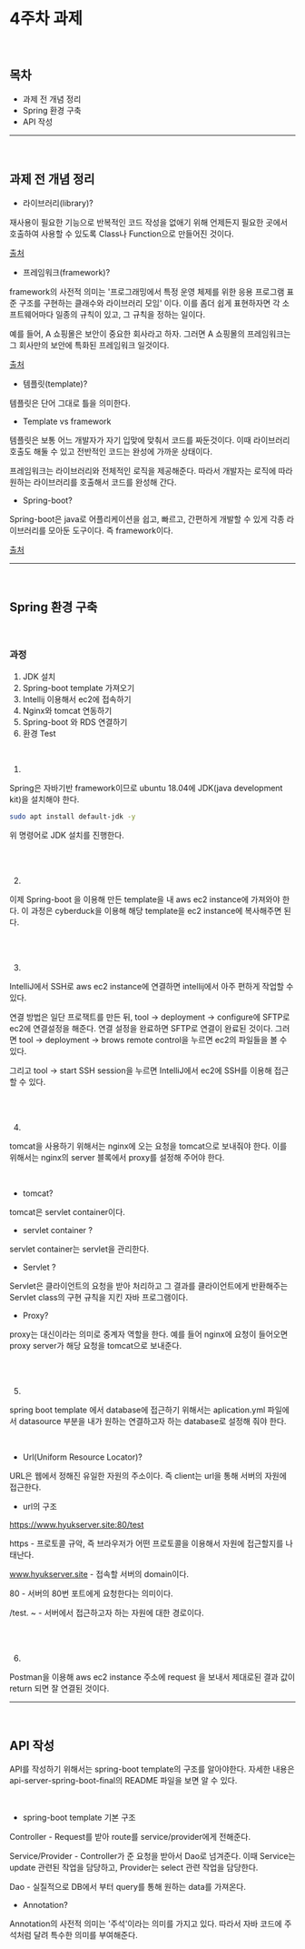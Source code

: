 

# 4주차 과제

<br/>

## 목차

- 과제 전 개념 정리
- Spring 환경 구축
- API 작성

<hr/>

<br/>

## 과제 전 개념 정리

- 라이브러리(library)?

재사용이 필요한 기능으로 반복적인 코드 작성을 없애기 위해 언제든지 필요한 곳에서 호출하여 사용할 수 있도록 Class나 Function으로 만들어진 것이다. 

[출처](https://blog.gaerae.com/2016/11/what-is-library-and-framework-and-architecture-and-platform.html)

- 프레임워크(framework)?

framework의 사전적 의미는 '프로그래밍에서 특정 운영 체제를 위한 응용 프로그램 표준 구조를 구현하는 클래수와 라이브러리 모임' 이다. 이를 좀더 쉽게 표현하자면 각 소프트웨어마다 일종의 규칙이 있고, 그 규칙을 정하는 일이다. 

예를 들어, A 쇼핑몰은 보안이 중요한 회사라고 하자. 그러면 A 쇼핑몰의 프레임워크는 그 회사만의 보안에 특화된 프레임워크 일것이다. 

[출처](https://www.castingn.com/sourcing/kkultip_detail/110)

- 템플릿(template)?

템플릿은 단어 그대로 틀을 의미한다. 

- Template vs framework

템플릿은 보통 어느 개발자가 자기 입맞에 맞춰서 코드를 짜둔것이다. 이때 라이브러리 호출도 해둘 수 있고 전반적인 코드는 완성에 가까운 상태이다.

프레임워크는 라이브러리와 전체적인 로직을 제공해준다. 따라서 개발자는 로직에 따라 원하는 라이브러리를 호출해서 코드를 완성해 간다. 

- Spring-boot?

Spring-boot은 java로 어플리케이션을 쉽고, 빠르고, 간편하게 개발할 수 있게 각종 라이브러리를 모아둔 도구이다. 즉 framework이다. 

[출처](https://abc1211.tistory.com/639)

<hr/>

<br/>

## Spring 환경 구축

<br/>

### 과정

1. JDK 설치
2. Spring-boot template 가져오기
3. Intellij 이용해서 ec2에 접속하기
4. Nginx와 tomcat 연동하기
5. Spring-boot 와 RDS 연결하기 
6. 환경 Test 

<br/>

1.

Spring은 자바기반 framework이므로 ubuntu 18.04에 JDK(java development kit)을 설치해야 한다. 

```bash
sudo apt install default-jdk -y
```

위 명령어로 JDK 설치를 진행한다. 

<br/>

<br/>

2.

이제 Spring-boot 을 이용해 만든 template을 내 aws ec2 instance에 가져와야 한다. 이 과정은 cyberduck을 이용해 해당 template을 ec2 instance에 복사해주면 된다. 

<br/>

<br/>

3.

IntelliJ에서 SSH로 aws ec2 instance에 연결하면 intellij에서 아주 편하게 작업할 수 있다. 

연결 방법은 일단 프로잭트를 만든 뒤, tool -> deployment -> configure에 SFTP로 ec2에 연결설정을 해준다. 연결 설정을 완료하면 SFTP로 연결이 완료된 것이다. 그러면 tool -> deployment -> brows remote control을 누르면 ec2의 파일들을 볼 수 있다. 

그리고 tool -> start SSH session을 누르면 IntelliJ에서 ec2에 SSH를 이용해 접근할 수 있다. 

<br/>

<br/>

4.

tomcat을 사용하기 위해서는 nginx에 오는 요청을 tomcat으로 보내줘야 한다. 이를 위해서는 nginx의 server 블록에서 proxy를 설정해 주어야 한다. 

<br/>

- tomcat?

tomcat은 servlet container이다. 

- servlet container ?

servlet container는 servlet을 관리한다.

- Servlet ?

Servlet은 클라이언트의 요청을 받아 처리하고 그 결과를 클라이언트에게 반환해주는 Servlet class의 구현 규칙을 지킨 자바 프로그램이다.  

- Proxy?

proxy는 대신이라는 의미로 중계자 역할을 한다. 예를 들어 nginx에 요청이 들어오면 proxy server가 해당 요청을 tomcat으로 보내준다. 

<br/>

<br/>

5.

spring boot template 에서 database에 접근하기 위해서는 aplication.yml 파일에서 datasource 부분을 내가 원하는 연결하고자 하는 database로 설정해 줘야 한다. 

<br/>

- Url(Uniform Resource Locator)?

URL은 웹에서 정해진 유일한 자원의 주소이다. 즉 client는 url을 통해 서버의 자원에 접근한다. 

- url의 구조

https://www.hyukserver.site:80/test

https - 프로토콜 규악, 즉 브라우저가 어떤 프로토콜을 이용해서 자원에 접근할지를 나태난다.

www.hyukserver.site - 접속할 서버의 domain이다. 

80 - 서버의 80번 포트에게 요청한다는 의미이다. 

/test. ~ - 서버에서 접근하고자 하는 자원에 대한 경로이다. 

<br/>

<br/>

6.

Postman을 이용해 aws ec2 instance 주소에 request 을 보내서 제대로된 결과 값이 return 되면 잘 연결된 것이다. 

<hr/>

<br/>

## API 작성

API를 작성하기 위해서는 spring-boot template의 구조를 알아야한다. 자세한 내용은 api-server-spring-boot-final의 README 파일을 보면 알 수 있다. 

<br/>

- spring-boot template 기본 구조

Controller - Request를 받아 route를 service/provider에게 전해준다.

Service/Provider - Controller가 준 요청을 받아서 Dao로 넘겨준다. 이때 Service는 update 관련된 작업을 담당하고, Provider는 select 관련 작업을 담당한다.

Dao - 실질적으로 DB에서 부터 query를 통해 원하는 data를 가져온다. 

- Annotation?

Annotation의 사전적 의미는 '주석'이라는 의미를 가지고 있다. 따라서 자바 코드에 주석처럼 달려 특수한 의미를 부여해준다. 